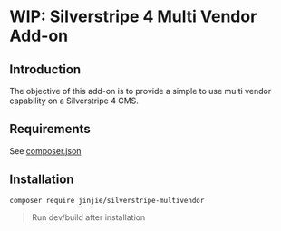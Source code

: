 # WIP: Silverstripe 4 Multi Vendor Add-on

## Introduction

The objective of this add-on is to provide a simple to use multi vendor
capability on a Silverstripe 4 CMS.

## Requirements

See [composer.json](composer.json)

## Installation

`composer require jinjie/silverstripe-multivendor`

> Run dev/build after installation
